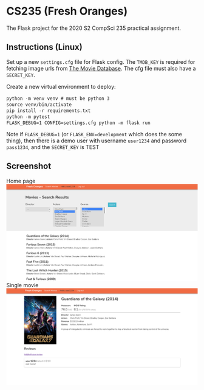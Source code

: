# CS235 (Fresh Oranges)
The Flask project for the 2020 S2 CompSci 235 practical assignment.

## Instructions (Linux)

Set up a new `settings.cfg` file for Flask config. The `TMDB_KEY` is required for fetching
image urls from [The Movie Database](https://www.themoviedb.org/).
The cfg file must also have a `SECRET_KEY`.

Create a new virtual environment to deploy:

```
python -m venv venv # must be python 3
source venv/bin/activate
pip install -r requirements.txt
python -m pytest
FLASK_DEBUG=1 CONFIG=settings.cfg python -m flask run
```
Note if `FLASK_DEBUG=1` (or `FLASK_ENV=development` which does the some thing), then there is a demo user with username `user1234` and
password `pass1234`, and the `SECRET_KEY` is TEST

## Screenshot
Home page
![Home page](homepage.png)
Single movie
![Movie page](movie-page.png)
